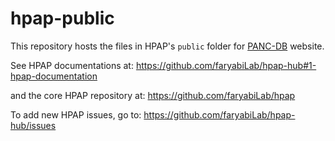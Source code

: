 
# hpap-public

This repository hosts the files in HPAP's `public` folder for
[PANC-DB](https://hpap.pmacs.upenn.edu) website.

See HPAP documentations at:
https://github.com/faryabiLab/hpap-hub#1-hpap-documentation

and the core HPAP repository at:
https://github.com/faryabiLab/hpap

To add new HPAP issues, go to:
https://github.com/faryabiLab/hpap-hub/issues
